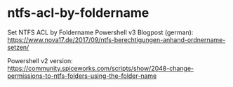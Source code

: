 # ntfs-acl-by-foldername
Set NTFS ACL by Foldername
Powershell v3
Blogpost (german): https://www.nova17.de/2017/09/ntfs-berechtigungen-anhand-ordnername-setzen/

Powershell v2 version: https://community.spiceworks.com/scripts/show/2048-change-permissions-to-ntfs-folders-using-the-folder-name
